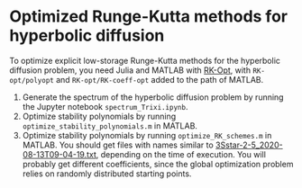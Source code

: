 # Optimized Runge-Kutta methods for hyperbolic diffusion

To optimize explicit low-storage Runge-Kutta methods for the hyperbolic diffusion problem,
you need Julia and MATLAB with [RK-Opt](https://github.com/ketch/RK-opt), with `RK-opt/polyopt`
and `RK-opt/RK-coeff-opt` added to the path of MATLAB.

1. Generate the spectrum of the hyperbolic diffusion problem by running the Jupyter notebook `spectrum_Trixi.ipynb`.
2. Optimize stability polynomials by running `optimize_stability_polynomials.m` in MATLAB.
3. Optimize stability polynomials by running `optimize_RK_schemes.m` in MATLAB.
   You should get files with names similar to [3Sstar-2-5_2020-08-13T09-04-19.txt](3Sstar-2-5_2020-08-13T09-04-19.txt),
   depending on the time of execution. You will probably get different coefficients, since the global optimization
   problem relies on randomly distributed starting points.
